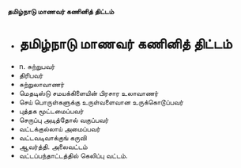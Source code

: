 **தமிழ்நாடு மாணவர் கணினித் திட்டம்**
- # தமிழ்நாடு மாணவர் கணினித் திட்டம்
- n. சுற்றுபவர்
- திரிபவர்
- சுற்றுலாவாணர்
- மெதடிஸ்டு சமயக்கிளையின் பிரசார உலாவாணர்
- செய் பொருள்களுக்கு உருள்வளைவான உருக்கொடூப்பவர்
- புத்தக மூட்டமைப்பவர்
- செருப்பு அடித்தோல் வகுப்பவர்
- வட்டக்குல்லாய் அமைப்பவர்
- வட்டவடிவாக்குங் கருவி
- ஆவர்த்தி. அலைவட்டம்
- வட்டப்பந்தாட்டத்தில் கெலிப்பு வட்டம்.

